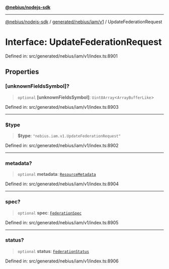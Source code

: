 [**@nebius/nodejs-sdk**](../../../../../README.md)

---

[@nebius/nodejs-sdk](../../../../../README.md) / [generated/nebius/iam/v1](../README.md) / UpdateFederationRequest

# Interface: UpdateFederationRequest

Defined in: src/generated/nebius/iam/v1/index.ts:8901

## Properties

### \[unknownFieldsSymbol\]?

> `optional` **\[unknownFieldsSymbol\]**: `Uint8Array`\<`ArrayBufferLike`\>

Defined in: src/generated/nebius/iam/v1/index.ts:8903

---

### $type

> **$type**: `"nebius.iam.v1.UpdateFederationRequest"`

Defined in: src/generated/nebius/iam/v1/index.ts:8902

---

### metadata?

> `optional` **metadata**: [`ResourceMetadata`](../../../common/v1/interfaces/ResourceMetadata.md)

Defined in: src/generated/nebius/iam/v1/index.ts:8904

---

### spec?

> `optional` **spec**: [`FederationSpec`](FederationSpec.md)

Defined in: src/generated/nebius/iam/v1/index.ts:8905

---

### status?

> `optional` **status**: [`FederationStatus`](FederationStatus.md)

Defined in: src/generated/nebius/iam/v1/index.ts:8906
